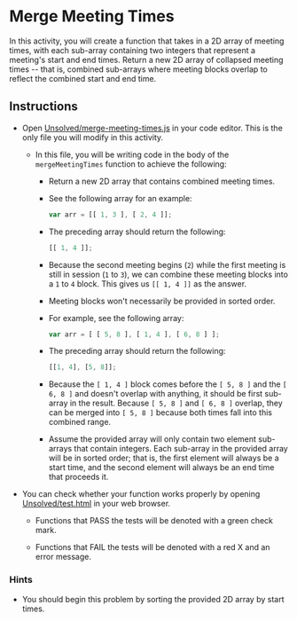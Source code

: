 # Merge Meeting Times

In this activity, you will create a function that takes in a 2D array of meeting times, with each sub-array containing two integers that represent a meeting's start and end times. Return a new 2D array of collapsed meeting times -- that is, combined sub-arrays where meeting blocks overlap to reflect the combined start and end time.

## Instructions

* Open [Unsolved/merge-meeting-times.js](Unsolved/merge-meeting-times.js) in your code editor. This is the only file you will modify in this activity.

  * In this file, you will be writing code in the body of the `mergeMeetingTimes` function to achieve the following:

    * Return a new 2D array that contains combined meeting times.

    * See the following array for an example:

       ```js
       var arr = [[ 1, 3 ], [ 2, 4 ]];
       ```

    * The preceding array should return the following:

       ```js
       [[ 1, 4 ]];
       ```

    * Because the second meeting begins (`2`) while the first meeting is still in session (`1` to `3`), we can combine these meeting blocks into a `1` to `4` block. This gives us `[[ 1, 4 ]]` as the answer.

    * Meeting blocks won't necessarily be provided in sorted order.

    * For example, see the following array:

       ```js
       var arr = [ [ 5, 8 ], [ 1, 4 ], [ 6, 8 ] ];
       ```

    * The preceding array should return the following:

       ```js
       [[1, 4], [5, 8]];
       ```

    * Because the `[ 1, 4 ]` block comes before the `[ 5, 8 ]` and the `[ 6, 8 ]` and doesn't overlap with anything, it should be first sub-array in the result. Because `[ 5, 8 ]` and `[ 6, 8 ]` overlap, they can be merged into `[ 5, 8 ]` because both times fall into this combined range.

    * Assume the provided array will only contain two element sub-arrays that contain integers. Each sub-array in the provided array will be in sorted order; that is, the first element will always be a start time, and the second element will always be an end time that proceeds it.

* You can check whether your function works properly by opening [Unsolved/test.html](Unsolved/test.html) in your web browser.

  * Functions that PASS the tests will be denoted with a green check mark.

  * Functions that FAIL the tests will be denoted with a red X and an error message.

### Hints

* You should begin this problem by sorting the provided 2D array by start times.


